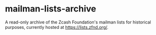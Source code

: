 # mailman-lists-archive

A read-only archive of the Zcash Foundation's mailman lists for historical
purposes, currently hosted at https://lists.zfnd.org/.
